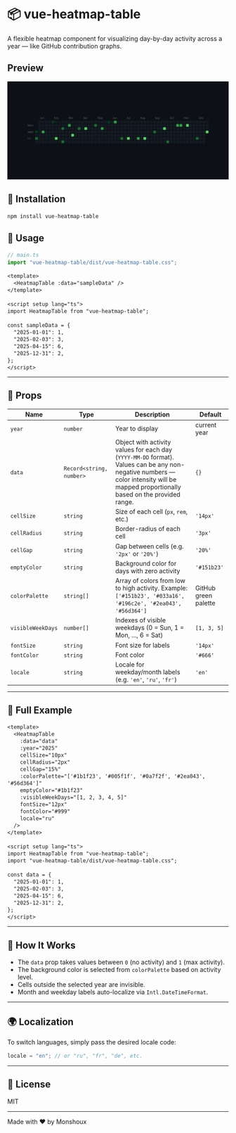 # 📦 vue-heatmap-table

A flexible heatmap component for visualizing day-by-day activity across a year — like GitHub contribution graphs.

## Preview

![Heatmap Preview](./src/assets/preview.png)

## 🚀 Installation

```bash
npm install vue-heatmap-table
```

## 🔧 Usage

```ts
// main.ts
import "vue-heatmap-table/dist/vue-heatmap-table.css";
```

```vue
<template>
  <HeatmapTable :data="sampleData" />
</template>

<script setup lang="ts">
import HeatmapTable from "vue-heatmap-table";

const sampleData = {
  "2025-01-01": 1,
  "2025-02-03": 3,
  "2025-04-15": 6,
  "2025-12-31": 2,
};
</script>
```

---

## 🧩 Props

| Name              | Type                     | Description                                                                                                                                                                         | Default              |
| ----------------- | ------------------------ | ----------------------------------------------------------------------------------------------------------------------------------------------------------------------------------- | -------------------- |
| `year`            | `number`                 | Year to display                                                                                                                                                                     | current year         |
| `data`            | `Record<string, number>` | Object with activity values for each day (`YYYY-MM-DD` format). Values can be any non-negative numbers — color intensity will be mapped proportionally based on the provided range. | `{}`                 |
| `cellSize`        | `string`                 | Size of each cell (`px`, `rem`, etc.)                                                                                                                                               | `'14px'`             |
| `cellRadius`      | `string`                 | Border-radius of each cell                                                                                                                                                          | `'3px'`              |
| `cellGap`         | `string`                 | Gap between cells (e.g. `'2px'` or `'20%'`)                                                                                                                                         | `'20%'`              |
| `emptyColor`      | `string`                 | Background color for days with zero activity                                                                                                                                        | `'#151b23'`          |
| `colorPalette`    | `string[]`               | Array of colors from low to high activity. Example: `['#151b23', '#033a16', '#196c2e', '#2ea043', '#56d364']`                                                                       | GitHub green palette |
| `visibleWeekDays` | `number[]`               | Indexes of visible weekdays (0 = Sun, 1 = Mon, ..., 6 = Sat)                                                                                                                        | `[1, 3, 5]`          |
| `fontSize`        | `string`                 | Font size for labels                                                                                                                                                                | `'14px'`             |
| `fontColor`       | `string`                 | Font color                                                                                                                                                                          | `'#666'`             |
| `locale`          | `string`                 | Locale for weekday/month labels (e.g. `'en'`, `'ru'`, `'fr'`)                                                                                                                       | `'en'`               |

---

## 🧪 Full Example

```vue
<template>
  <HeatmapTable
    :data="data"
    :year="2025"
    cellSize="10px"
    cellRadius="2px"
    cellGap="15%"
    :colorPalette="['#1b1f23', '#005f1f', '#0a7f2f', '#2ea043', '#56d364']"
    emptyColor="#1b1f23"
    :visibleWeekDays="[1, 2, 3, 4, 5]"
    fontSize="12px"
    fontColor="#999"
    locale="ru"
  />
</template>

<script setup lang="ts">
import HeatmapTable from "vue-heatmap-table";
import "vue-heatmap-table/dist/vue-heatmap-table.css";

const data = {
  "2025-01-01": 1,
  "2025-02-03": 3,
  "2025-04-15": 6,
  "2025-12-31": 2,
};
</script>
```

---

## 📅 How It Works

- The `data` prop takes values between `0` (no activity) and `1` (max activity).
- The background color is selected from `colorPalette` based on activity level.
- Cells outside the selected year are invisible.
- Month and weekday labels auto-localize via `Intl.DateTimeFormat`.

---

## 🌍 Localization

To switch languages, simply pass the desired locale code:

```ts
locale = "en"; // or "ru", "fr", "de", etc.
```

---

## 📄 License

MIT

---

Made with ❤️ by Monshoux
